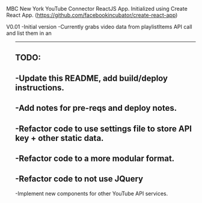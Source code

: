 MBC New York YouTube Connector ReactJS App.
Initialized using Create React App. (https://github.com/facebookincubator/create-react-app)

V0.01
-Initial version
-Currently grabs video data from playlistItems API call and list them in an <ul>

---

TODO:
-
-Update this README, add build/deploy instructions.
-
-Add notes for pre-reqs and deploy notes.
-
-Refactor code to use settings file to store API key + other static data.
-
-Refactor code to a more modular format.
-
-Refactor code to not use JQuery
-
-Implement new components for other YouTube API services.